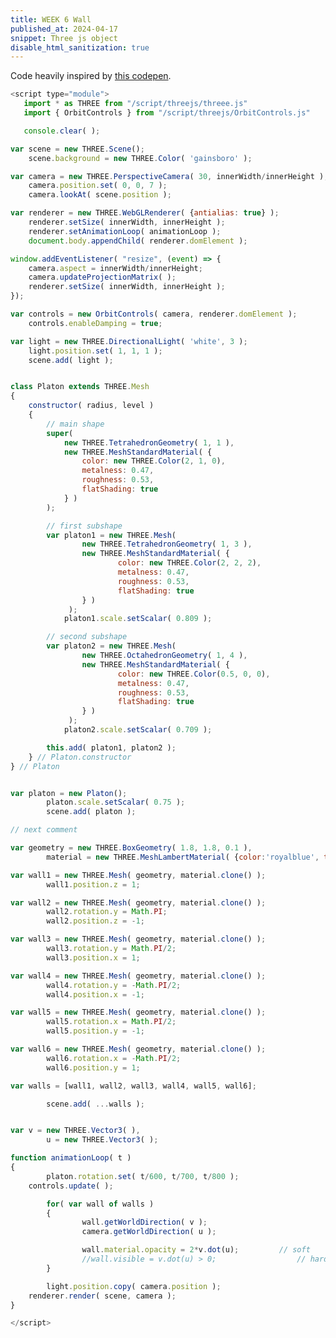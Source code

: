 ```yaml
---
title: WEEK 6 Wall
published_at: 2024-04-17
snippet: Three js object
disable_html_sanitization: true
---
```


<div id="wall_invisibility"></div>

Code heavily inspired by [this codepen](https://codepen.io/boytchev/pen/xxMZzJx).

<script type="module">
   import * as THREE from "/script/threejs/threee.js"
   import { OrbitControls } from "/script/threejs/OrbitControls.js"

   console.clear( );

var scene = new THREE.Scene();
    scene.background = new THREE.Color( 'gainsboro' );

var camera = new THREE.PerspectiveCamera( 30, innerWidth/innerHeight );
    camera.position.set( 0, 0, 7 );
    camera.lookAt( scene.position );

var renderer = new THREE.WebGLRenderer( {antialias: true} );
    renderer.setSize( innerWidth, innerHeight );
    renderer.setAnimationLoop( animationLoop );
    document.body.appendChild( renderer.domElement );
			
window.addEventListener( "resize", (event) => {
    camera.aspect = innerWidth/innerHeight;
    camera.updateProjectionMatrix( );
    renderer.setSize( innerWidth, innerHeight );
});

var controls = new OrbitControls( camera, renderer.domElement );
    controls.enableDamping = true;

var light = new THREE.DirectionalLight( 'white', 3 );
    light.position.set( 1, 1, 1 );
    scene.add( light );


class Platon extends THREE.Mesh
{
	constructor( radius, level )
	{
		// main shape
		super(
			new THREE.TetrahedronGeometry( 1, 1 ),
			new THREE.MeshStandardMaterial( {
				color: new THREE.Color(2, 1, 0),
				metalness: 0.47,
				roughness: 0.53,
				flatShading: true
			} )
		);

		// first subshape
		var platon1 = new THREE.Mesh(
				new THREE.TetrahedronGeometry( 1, 3 ),
				new THREE.MeshStandardMaterial( {
						color: new THREE.Color(2, 2, 2),
						metalness: 0.47,
						roughness: 0.53,
						flatShading: true
				} )
			 );
			platon1.scale.setScalar( 0.809 );
	
		// second subshape
		var platon2 = new THREE.Mesh(
				new THREE.OctahedronGeometry( 1, 4 ),
				new THREE.MeshStandardMaterial( {
						color: new THREE.Color(0.5, 0, 0),
						metalness: 0.47,
						roughness: 0.53,
						flatShading: true
				} )
			 );
			platon2.scale.setScalar( 0.709 );
	
		this.add( platon1, platon2 );
	} // Platon.constructor
} // Platon


var platon = new Platon();
		platon.scale.setScalar( 0.75 );
		scene.add( platon );

// next comment

var geometry = new THREE.BoxGeometry( 1.8, 1.8, 0.1 ),
		material = new THREE.MeshLambertMaterial( {color:'royalblue', transparent: true} );

var wall1 = new THREE.Mesh( geometry, material.clone() );
		wall1.position.z = 1;

var wall2 = new THREE.Mesh( geometry, material.clone() );
		wall2.rotation.y = Math.PI;		
		wall2.position.z = -1;

var wall3 = new THREE.Mesh( geometry, material.clone() );
		wall3.rotation.y = Math.PI/2;		
		wall3.position.x = 1;

var wall4 = new THREE.Mesh( geometry, material.clone() );
		wall4.rotation.y = -Math.PI/2;		
		wall4.position.x = -1;

var wall5 = new THREE.Mesh( geometry, material.clone() );
		wall5.rotation.x = Math.PI/2;		
		wall5.position.y = -1;

var wall6 = new THREE.Mesh( geometry, material.clone() );
		wall6.rotation.x = -Math.PI/2;		
		wall6.position.y = 1;

var walls = [wall1, wall2, wall3, wall4, wall5, wall6];

		scene.add( ...walls );


var v = new THREE.Vector3( ),
		u = new THREE.Vector3( );

function animationLoop( t )
{
		platon.rotation.set( t/600, t/700, t/800 );
    controls.update( );

		for( var wall of walls )
		{
				wall.getWorldDirection( v );
				camera.getWorldDirection( u );
			
				wall.material.opacity = 2*v.dot(u); 		// soft
				//wall.visible = v.dot(u) > 0; 					// hard
		}
	
		light.position.copy( camera.position );
    renderer.render( scene, camera );
}

</script>

```javascript
<script type="module">
   import * as THREE from "/script/threejs/threee.js"
   import { OrbitControls } from "/script/threejs/OrbitControls.js"

   console.clear( );

var scene = new THREE.Scene();
    scene.background = new THREE.Color( 'gainsboro' );

var camera = new THREE.PerspectiveCamera( 30, innerWidth/innerHeight );
    camera.position.set( 0, 0, 7 );
    camera.lookAt( scene.position );

var renderer = new THREE.WebGLRenderer( {antialias: true} );
    renderer.setSize( innerWidth, innerHeight );
    renderer.setAnimationLoop( animationLoop );
    document.body.appendChild( renderer.domElement );

window.addEventListener( "resize", (event) => {
    camera.aspect = innerWidth/innerHeight;
    camera.updateProjectionMatrix( );
    renderer.setSize( innerWidth, innerHeight );
});

var controls = new OrbitControls( camera, renderer.domElement );
    controls.enableDamping = true;

var light = new THREE.DirectionalLight( 'white', 3 );
    light.position.set( 1, 1, 1 );
    scene.add( light );


class Platon extends THREE.Mesh
{
	constructor( radius, level )
	{
		// main shape
		super(
			new THREE.TetrahedronGeometry( 1, 1 ),
			new THREE.MeshStandardMaterial( {
				color: new THREE.Color(2, 1, 0),
				metalness: 0.47,
				roughness: 0.53,
				flatShading: true
			} )
		);

		// first subshape
		var platon1 = new THREE.Mesh(
				new THREE.TetrahedronGeometry( 1, 3 ),
				new THREE.MeshStandardMaterial( {
						color: new THREE.Color(2, 2, 2),
						metalness: 0.47,
						roughness: 0.53,
						flatShading: true
				} )
			 );
			platon1.scale.setScalar( 0.809 );

		// second subshape
		var platon2 = new THREE.Mesh(
				new THREE.OctahedronGeometry( 1, 4 ),
				new THREE.MeshStandardMaterial( {
						color: new THREE.Color(0.5, 0, 0),
						metalness: 0.47,
						roughness: 0.53,
						flatShading: true
				} )
			 );
			platon2.scale.setScalar( 0.709 );

		this.add( platon1, platon2 );
	} // Platon.constructor
} // Platon


var platon = new Platon();
		platon.scale.setScalar( 0.75 );
		scene.add( platon );

// next comment

var geometry = new THREE.BoxGeometry( 1.8, 1.8, 0.1 ),
		material = new THREE.MeshLambertMaterial( {color:'royalblue', transparent: true} );

var wall1 = new THREE.Mesh( geometry, material.clone() );
		wall1.position.z = 1;

var wall2 = new THREE.Mesh( geometry, material.clone() );
		wall2.rotation.y = Math.PI;
		wall2.position.z = -1;

var wall3 = new THREE.Mesh( geometry, material.clone() );
		wall3.rotation.y = Math.PI/2;
		wall3.position.x = 1;

var wall4 = new THREE.Mesh( geometry, material.clone() );
		wall4.rotation.y = -Math.PI/2;
		wall4.position.x = -1;

var wall5 = new THREE.Mesh( geometry, material.clone() );
		wall5.rotation.x = Math.PI/2;
		wall5.position.y = -1;

var wall6 = new THREE.Mesh( geometry, material.clone() );
		wall6.rotation.x = -Math.PI/2;
		wall6.position.y = 1;

var walls = [wall1, wall2, wall3, wall4, wall5, wall6];

		scene.add( ...walls );


var v = new THREE.Vector3( ),
		u = new THREE.Vector3( );

function animationLoop( t )
{
		platon.rotation.set( t/600, t/700, t/800 );
    controls.update( );

		for( var wall of walls )
		{
				wall.getWorldDirection( v );
				camera.getWorldDirection( u );

				wall.material.opacity = 2*v.dot(u); 		// soft
				//wall.visible = v.dot(u) > 0; 					// hard
		}

		light.position.copy( camera.position );
    renderer.render( scene, camera );
}

</script>

```
